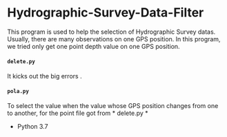 # Hydrographic-Survey-Data-Filter
This program is used to help the selection of Hydrographic Survey datas. 
Usually, there are many observations on one GPS position.
In this program, we tried only get one point depth value on one GPS position.

#### `delete.py`

It kicks out the big errors .


#### `pola.py`
To select the value when the value whose GPS position changes from one to another, for the
point file got from * delete.py *

  * Python 3.7
